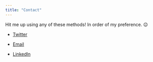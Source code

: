 ```yaml
---
title: "Contact"
---
```


Hit me up using any of these methods! In order of my preference. 😉

- [Twitter](https://twitter.com/mikaelweave)

- [Email](mailto:mikaelweave@gmail.com)

- [LinkedIn](https://www.linkedin.com/in/mikaelweaver/)
